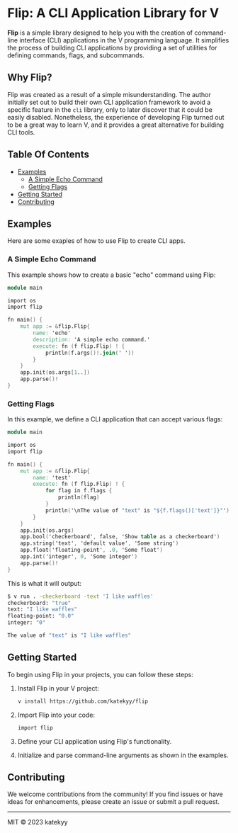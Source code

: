 # Flip: A CLI Application Library for V

**Flip** is a simple library designed to help you with the creation of command-line interface (CLI) applications in the V programming language. It simplifies the process of building CLI applications by providing a set of utilities for defining commands, flags, and subcommands.

## Why Flip?

Flip was created as a result of a simple misunderstanding. The author initially set out to build their own CLI application framework to avoid a specific feature in the `cli` library, only to later discover that it could be easily disabled. Nonetheless, the experience of developing Flip turned out to be a great way to learn V, and it provides a great alternative for building CLI tools.

## Table Of Contents

- [Examples](#examples)
	- [A Simple Echo Command](#a-simple-echo-command)
	- [Getting Flags](#getting-flags)
- [Getting Started](#getting-started)
- [Contributing](#contributing)

## Examples

Here are some exaples of how to use Flip to create CLI apps.

### A Simple Echo Command

This example shows how to create a basic "echo" command using Flip:

```v
module main

import os
import flip

fn main() {
	mut app := &flip.Flip{
		name: 'echo'
		description: 'A simple echo command.'
		execute: fn (f flip.Flip) ! {
			println(f.args()!.join(' '))
		}
	}
	app.init(os.args[1..])
	app.parse()!
}
```

### Getting Flags

In this example, we define a CLI application that can accept various flags:

```v
module main

import os
import flip

fn main() {
	mut app := &flip.Flip{
		name: 'test'
		execute: fn (f flip.Flip) ! {
			for flag in f.flags {
				println(flag)
			}
			println('\nThe value of "text" is "${f.flags()['text']}"')
		}
	}
	app.init(os.args)
	app.bool('checkerboard', false, 'Show table as a checkerboard')
	app.string('text', 'default value', 'Some string')
	app.float('floating-point', .0, 'Some float')
	app.int('integer', 0, 'Some integer')
	app.parse()!
}
```

This is what it will output:

```bash
$ v run . -checkerboard -text 'I like waffles'
checkerboard: "true"
text: "I like waffles"
floating-point: "0.0"
integer: "0"

The value of "text" is "I like waffles"
```

## Getting Started

To begin using Flip in your projects, you can follow these steps:

1. Install Flip in your V project:
	```bash
	v install https://github.com/katekyy/flip
	```

2. Import Flip into your code:
	```v
	import flip
	```

3. Define your CLI application using Flip's functionality.

4. Initialize and parse command-line arguments as shown in the examples.

## Contributing

We welcome contributions from the community! If you find issues or have ideas for enhancements, please create an issue or submit a pull request.

---

MIT © 2023 katekyy

